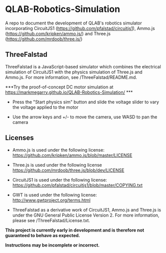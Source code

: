 # QLAB-Robotics-Simulation
A repo to document the development of QLAB's robotics simulator incorporating CircuitJS1 (https://github.com/pfalstad/circuitjs1), Ammo.js (https://github.com/kripken/ammo.js/) and Three.js (https://github.com/mrdoob/three.js/)

## ThreeFalstad
ThreeFalstad is a JavaScript-based simulator which combines the electrical simulation of CircuitJS1 with the physics simulation of Three.js and Ammo.js.  For more information, see /ThreeFalstad/README.md.

***Try the proof-of-concept DC motor simulation at https://markmegarry.github.io/QLAB-Robotics-Simulation/ ***

- Press the "Start physics sim" button and slide the voltage slider to vary the voltage applied to the motor

- Use the arrow keys and +/- to move the camera, use WASD to pan the camera

## Licenses
- Ammo.js is used under the following license: https://github.com/kripken/ammo.js/blob/master/LICENSE

- Three.js is used under the following license https://github.com/mrdoob/three.js/blob/dev/LICENSE

- CircuitJS1 is used under the following license: https://github.com/pfalstad/circuitjs1/blob/master/COPYING.txt

- GWT is used under the following license: http://www.gwtproject.org/terms.html

- ThreeFalstad as a derivative work of CircuitJS1, Ammo.js and Three.js is under the GNU General Public License Version 2.  For more information, please see /ThreeFalstad/License.txt.

**This project is currently early in development and is therefore not guaranteed to behave as expected.**

**Instructions may be incomplete or incorrect.**
